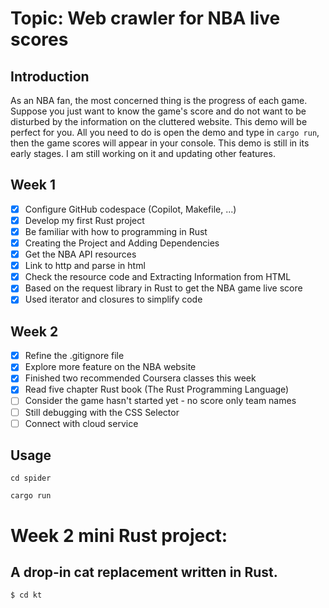 # Topic: Web crawler for NBA live scores

## Introduction
As an NBA fan, the most concerned thing is the progress of each game. Suppose you just want to know the game's score and do not want to be disturbed by the information on the cluttered website. This demo will be perfect for you. All you need to do is open the demo and type in `cargo run`, then the game scores will appear in your console. This demo is still in its early stages. I am still working on it and updating other features.

## Week 1

- [x] Configure GitHub codespace (Copilot, Makefile, ...)
- [x] Develop my first Rust project
- [x] Be familiar with how to programming in Rust
- [x] Creating the Project and Adding Dependencies
- [x] Get the NBA API resources
- [x] Link to http and parse in html
- [x] Check the resource code and Extracting Information from HTML
- [x] Based on the request library in Rust to get the NBA game live score
- [x] Used iterator and closures to simplify code

## Week 2
- [X] Refine the .gitignore file
- [X] Explore more feature on the NBA website
- [X] Finished two recommended Coursera classes this week
- [X] Read five chapter Rust book (The Rust Programming Language)
- [ ] Consider the game hasn't started yet - no score only team names
- [ ] Still debugging with the CSS Selector
- [ ] Connect with cloud service
## Usage
`cd spider`

`cargo run`

# Week 2 mini Rust project: 

## A drop-in cat replacement written in Rust.

```
$ cd kt
```